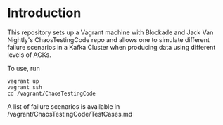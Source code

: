 # Introduction

This repository sets up a Vagrant machine with Blockade and Jack Van Nightly's ChaosTestingCode repo and allows one to
simulate different failure scenarios in a Kafka Cluster when producing data using different levels of ACKs.

To use, run

```
vagrant up
vagrant ssh
cd /vagrant/ChaosTestingCode
```

A list of failure scenarios is available in /vagrant/ChaosTestingCode/TestCases.md

